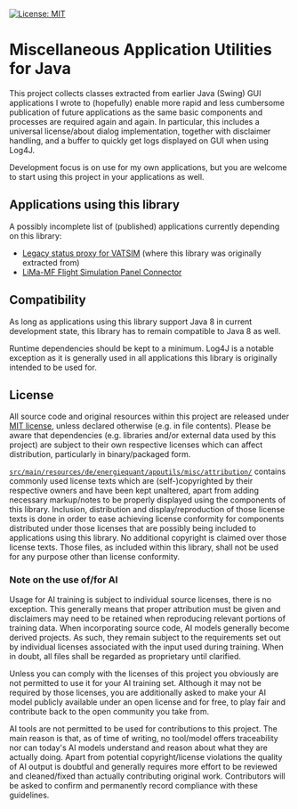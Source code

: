 [![License: MIT](https://img.shields.io/badge/license-MIT-blue.svg)](LICENSE.md)

# Miscellaneous Application Utilities for Java

This project collects classes extracted from earlier Java (Swing) GUI applications I wrote to (hopefully) enable more
rapid and less cumbersome publication of future applications as the same basic components and processes are required
again and again. In particular, this includes a universal license/about dialog implementation, together with disclaimer
handling, and a buffer to quickly get logs displayed on GUI when using Log4J.

Development focus is on use for my own applications, but you are welcome to start using this project in your applications
as well.

## Applications using this library

A possibly incomplete list of (published) applications currently depending on this library:

- [Legacy status proxy for VATSIM](https://github.com/dneuge/legacy-status-proxy-vatsim) (where this library was originally extracted from)
- [LiMa-MF Flight Simulation Panel Connector](https://github.com/dneuge/lima-mf-panel-connector)

## Compatibility

As long as applications using this library support Java 8 in current development state, this library has to remain compatible to Java 8 as well.

Runtime dependencies should be kept to a minimum. Log4J is a notable exception as it is generally used in all applications this library is originally
intended to be used for.

## License

All source code and original resources within this project are released under [MIT license](LICENSE.md), unless declared otherwise
(e.g. in file contents). Please be aware that dependencies (e.g. libraries and/or external data used by this
project) are subject to their own respective licenses which can affect distribution, particularly in binary/packaged
form.

[`src/main/resources/de/energiequant/apputils/misc/attribution/`](src/main/resources/de/energiequant/apputils/misc/attribution/) contains commonly used license
texts which are (self-)copyrighted by their respective owners and have been kept unaltered, apart from adding necessary markup/notes to be properly displayed
using the components of this library. Inclusion, distribution and display/reproduction of those license texts is done in order to ease achieving license
conformity for components distributed under those licenses that are possibly being included to applications using this library. No additional copyright is
claimed over those license texts. Those files, as included within this library, shall not be used for any purpose other than license conformity.

### Note on the use of/for AI

Usage for AI training is subject to individual source licenses, there is no exception. This generally means that proper
attribution must be given and disclaimers may need to be retained when reproducing relevant portions of training data.
When incorporating source code, AI models generally become derived projects. As such, they remain subject to the
requirements set out by individual licenses associated with the input used during training. When in doubt, all files
shall be regarded as proprietary until clarified.

Unless you can comply with the licenses of this project you obviously are not permitted to use it for your AI training
set. Although it may not be required by those licenses, you are additionally asked to make your AI model publicly
available under an open license and for free, to play fair and contribute back to the open community you take from.

AI tools are not permitted to be used for contributions to this project. The main reason is that, as of time of writing,
no tool/model offers traceability nor can today's AI models understand and reason about what they are actually doing.
Apart from potential copyright/license violations the quality of AI output is doubtful and generally requires more
effort to be reviewed and cleaned/fixed than actually contributing original work. Contributors will be asked to confirm
and permanently record compliance with these guidelines.
